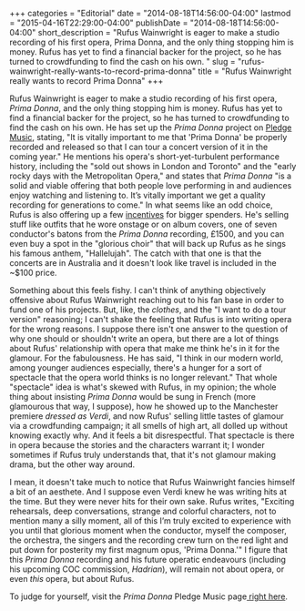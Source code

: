 +++
categories = "Editorial"
date = "2014-08-18T14:56:00-04:00"
lastmod = "2015-04-16T22:29:00-04:00"
publishDate = "2014-08-18T14:56:00-04:00"
short_description = "Rufus Wainwright is eager to make a studio recording of his first opera, Prima Donna, and the only thing stopping him is money. Rufus has yet to find a financial backer for the project, so he has turned to crowdfunding to find the cash on his own. "
slug = "rufus-wainwright-really-wants-to-record-prima-donna"
title = "Rufus Wainwright really wants to record Prima Donna"
+++

Rufus Wainwright is eager to make a studio recording of his first opera, _Prima Donna_, and the only thing stopping him is money. Rufus has yet to find a financial backer for the project, so he has turned to crowdfunding to find the cash on his own. He has set up the _Prima Donna_ project on [Pledge Music](http://www.pledgemusic.com/projects/primadonna), stating, "It is vitally important to me that 'Prima Donna' be properly recorded and released so that I can tour a concert version of it in the coming year." He mentions his opera's short-yet-turbulent performance history, including the "sold out shows in London and Toronto" and the "early rocky days with the Metropolitan Opera," and states that _Prima Donna_ "is a solid and viable offering that both people love performing in and audiences enjoy watching and listening to. It’s vitally important we get a quality recording for generations to come."
In what seems like an odd choice, Rufus is also offering up a few [incentives](http://www.pledgemusic.com/projects/primadonna) for bigger spenders. He's selling stuff like outfits that he wore onstage or on album covers, one of seven conductor's batons from the _Prima Donna_ recording, £1500, and you can even buy a spot in the "glorious choir" that will back up Rufus as he sings his famous anthem, "Hallelujah". The catch with that one is that the concerts are in Australia and it doesn't look like travel is included in the ~$100 price.

Something about this feels fishy. I can't think of anything objectively offensive about Rufus Wainwright reaching out to his fan base in order to fund one of his projects. But, like, the _clothes_, and the "I want to do a tour version" reasoning; I can't shake the feeling that Rufus is into writing opera for the wrong reasons. I suppose there isn't one answer to the question of why one should or shouldn't write an opera, but there are a lot of things about Rufus' relationship with opera that make me think he's in it for the glamour. For the fabulousness. He has said, "I think in our modern world, among younger audiences especially, there's a hunger for a sort of spectacle that the opera world thinks is no longer relevant." That whole "spectacle" idea is what's skewed with Rufus, in my opinion; the whole thing about insisting _Prima Donna_ would be sung in French (more glamourous that way, I suppose), how he showed up to the Manchester premiere _dressed as Verdi_, and now Rufus' selling little tastes of glamour via a crowdfunding campaign; it all smells of high art, all dolled up without knowing exactly why. And it feels a bit disrespectful. That spectacle is there in opera because the stories and the characters warrant it; I wonder sometimes if Rufus truly understands that, that it's not glamour making drama, but the other way around.

I mean, it doesn't take much to notice that Rufus Wainwright fancies himself a bit of an aesthete. And I suppose even Verdi knew he was writing hits at the time. But they were never hits for their own sake. Rufus writes, "Exciting rehearsals, deep conversations, strange and colorful characters, not to mention many a silly moment, all of this I’m truly excited to experience with you until that glorious moment when the conductor, myself the composer, the orchestra, the singers and the recording crew turn on the red light and put down for posterity my first magnum opus, 'Prima Donna.'" I figure that this _Prima Donna_ recording and his future operatic endeavours (including his upcoming COC commission, _Hadrian_), will remain not about opera, or even _this_ opera, but about Rufus.

To judge for yourself, visit the _Prima Donna_ Pledge Music page[ right here](http://www.pledgemusic.com/projects/primadonna).
